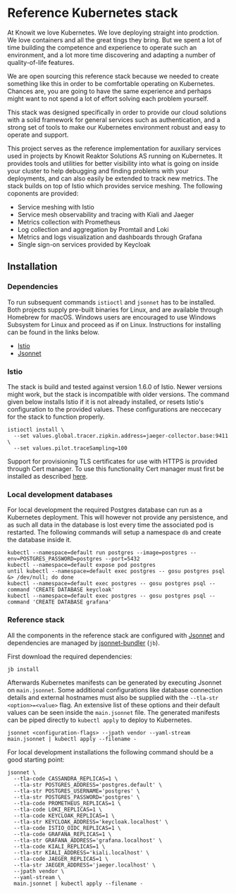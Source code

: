 # Reference Kubernetes stack

At Knowit we love Kubernetes. We love deploying straight into prodction. We love containers and all the great tings they bring. But we spent a lot of time building the competence and experience to operate such an environment, and a lot more time discovering and adapting a number of quality-of-life features.

We are open sourcing this reference stack because we needed to create something like this in order to be comfortable operating on Kubernetes. Chances are, you are going to have the same experience and perhaps might want to not spend a lot of effort solving each problem yourself.

This stack was designed specifically in order to provide our cloud solutions with a solid framework for general services such as authentication, and a strong set of tools to make our Kubernetes environment robust and easy to operate and support.

This project serves as the reference implementation for auxiliary services used in projects by Knowit Reaktor Solutions AS running on Kubernetes. It provides tools and utilities for better visibility into what is going on inside your cluster to help debugging and finding problems with your deployments, and can also easily be extended to track new metrics. The stack builds on top of Istio which provides service meshing. The following coponents are provided:

* Service meshing with Istio
* Service mesh observability and tracing with Kiali and Jaeger
* Metrics collection with Prometheus
* Log collection and aggregation by Promtail and Loki
* Metrics and logs visualization and dashboards through Grafana
* Single sign-on services provided by Keycloak

## Installation

### Dependencies

To run subsequent commands `istioctl` and `jsonnet` has to be installed. Both projects supply pre-built binaries for Linux, and are available through Homebrew for macOS. Windows users are encouraged to use Windows Subsystem for Linux and proceed as if on Linux. Instructions for installing can be found in the links below.

* [Istio](https://istio.io/docs/setup/getting-started/)
* [Jsonnet](https://github.com/google/jsonnet/releases)

### Istio

The stack is build and tested against version 1.6.0 of Istio. Newer versions might work, but the stack is incompatible with older versions.
The command given below installs Istio if it is not already installed, or resets Istio's configuration to the provided values. These configurations are neccecary for the stack to function properly.

```
istioctl install \
  --set values.global.tracer.zipkin.address=jaeger-collector.base:9411 \
  --set values.pilot.traceSampling=100
```

Support for provisioning TLS certificates for use with HTTPS is provided through Cert manager. To use this functionality Cert manager must first be installed as described [here](https://cert-manager.io/docs/installation/kubernetes/).

### Local development databases

For local development the required Postgres database can run as a Kubernetes deployment. This will however not provide any persistence, and as such all data in the database is lost every time the associated pod is restarted. The following commands will setup a namespace `db` and create the database inside it.

```
kubectl --namespace=default run postgres --image=postgres --env=POSTGRES_PASSWORD=postgres --port=5432
kubectl --namespace=default expose pod postgres
until kubectl --namespace=default exec postgres -- gosu postgres psql &> /dev/null; do done
kubectl --namespace=default exec postgres -- gosu postgres psql --command 'CREATE DATABASE keycloak'
kubectl --namespace=default exec postgres -- gosu postgres psql --command 'CREATE DATABASE grafana'
```

### Reference stack

All the components in the reference stack are configured with [Jsonnet](https://jsonnet.org) and dependencies are managed by [jsonnet-bundler](https://github.com/jsonnet-bundler/jsonnet-bundler) (`jb`).

First download the required dependencies:

```
jb install
```

Afterwards Kubernetes manifests can be generated by executing Jsonnet on `main.jsonnet`. Some additional configurations like database connection details and external hostnames must also be supplied with the `--tla-str <option>=<value>` flag. An extensive list of these options and their default values can be seen inside the `main.jsonnet` file. The generated manifests can be piped directly to `kubectl apply` to deploy to Kubernetes.

```
jsonnet <configuration-flags> --jpath vendor --yaml-stream main.jsonnet | kubectl apply --filename -
```

For local development installations the following command should be a good starting point:

```
jsonnet \
  --tla-code CASSANDRA_REPLICAS=1 \
  --tla-str POSTGRES_ADDRESS='postgres.default' \
  --tla-str POSTGRES_USERNAME='postgres' \
  --tla-str POSTGRES_PASSWORD='postgres' \
  --tla-code PROMETHEUS_REPLICAS=1 \
  --tla-code LOKI_REPLICAS=1 \
  --tla-code KEYCLOAK_REPLICAS=1 \
  --tla-str KEYCLOAK_ADDRESS='keycloak.localhost' \
  --tla-code ISTIO_OIDC_REPLICAS=1 \
  --tla-code GRAFANA_REPLICAS=1 \
  --tla-str GRAFANA_ADDRESS='grafana.localhost' \
  --tla-code KIALI_REPLICAS=1 \
  --tla-str KIALI_ADDRESS='kiali.localhost' \
  --tla-code JAEGER_REPLICAS=1 \
  --tla-str JAEGER_ADDRESS='jaeger.localhost' \
  --jpath vendor \
  --yaml-stream \
  main.jsonnet | kubectl apply --filename -
```
